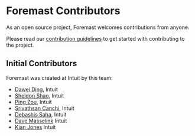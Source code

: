 # Foremast Contributors

As an open source project, Foremast welcomes contributions from anyone. 

Please read our [contribution guidelines](https://github.com/intuit/foremast/blob/master/CONTRIBUTING.md) to get started with contributing to the project.

## Initial Contributors

Foremast was created at Intuit by this team:

- [Dawei Ding](https://github.com/dwding18), Intuit
- [Sheldon Shao](https://github.com/shaoxt), Intuit
- [Ping Zou](https://github.com/pzou1974), Intuit
- [Srivathsan Canchi](https://github.com/srivathsanvc), Intuit
- [Debashis Saha](https://github.com/debashissaha), Intuit
- [Dave Masselink](https://github.com/davemasselink) Intuit
- [Kian Jones](https://github.com/kianjones4) Intuit